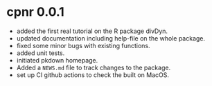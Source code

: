 # cpnr 0.0.1

* added the first real tutorial on the R package divDyn. 
* updated documentation including help-file on the whole package. 
* fixed some minor bugs with existing functions. 
* added unit tests.
* initiated pkdown homepage.
* Added a `NEWS.md` file to track changes to the package.
* set up CI github actions to check the built on MacOS.
